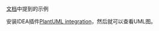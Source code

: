[文档](PlantUML_Language_Reference_Guide_zh.pdf)中提到的示例

安装IDEA插件[PlantUML integration](https://plugins.jetbrains.com/plugin/7017-plantuml-integration)，然后就可以查看UML图。